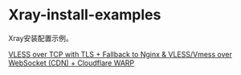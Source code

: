 # Xray-install-examples

Xray安装配置示例。

[VLESS over TCP with TLS + Fallback to Nginx & VLESS/Vmess over WebSocket (CDN) + Cloudflare WARP](https://github.com/flyiinsky/Xray-install-examples/blob/d4d8b4db6388c139283fbe3afc4b4e29445a5f87/examples-1.md)
